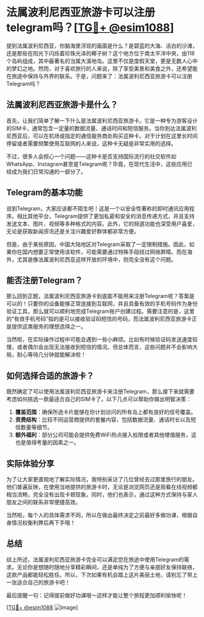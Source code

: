 # 法属波利尼西亚旅游卡可以注册telegram吗？[[TG💪+ @esim1088](https://t.me/s/esim1088)]

提到法属波利尼西亚，你脑海里浮现的画面是什么？是碧蓝的大海、洁白的沙滩，还是那些在阳光下闪烁着珍珠光泽的椰子树？这个地方位于南太平洋中央，由118个岛屿组成，其中最著名的当属大溪地岛。这里不仅是度假天堂，更是无数人心中的梦幻之地。然而，对于喜欢旅行的人来说，除了享受美景和美食之外，还希望能在旅途中保持与外界的联系。于是，问题来了：法属波利尼西亚旅游卡可以注册Telegram吗？

## 法属波利尼西亚旅游卡是什么？

首先，让我们简单了解一下什么是法属波利尼西亚旅游卡。它是一种专为游客设计的SIM卡，通常包含一定量的数据流量、通话时间和短信服务。当你到达法属波利尼西亚后，可以在机场或指定的通信服务商处购买这种卡。对于计划在这里长时间停留或者需要频繁使用互联网的人来说，这种卡无疑是非常实用的选择。

不过，很多人会担心一个问题——这种卡是否支持国际流行的社交软件如WhatsApp、Instagram甚至是Telegram呢？毕竟，在现代生活中，这些应用已经成为我们日常沟通的一部分了。

## Telegram的基本功能

说到Telegram，大家应该都不陌生吧！这是一个以安全性著称的即时通讯应用程序。相比其他平台，Telegram提供了更加私密和安全的消息传递方式，并且支持发送文本、图片、视频等多种格式的内容。此外，它的频道功能也深受用户喜爱，无论是获取新闻资讯还是关注兴趣爱好群体都非常方便。

但是，由于某些原因，中国大陆地区对Telegram采取了一定限制措施。因此，如果你在国内想要正常使用该软件，可能需要通过特殊手段绕过网络屏障。而在海外，尤其是像法属波利尼西亚这样开放的环境中，则完全没有这个问题。

## 能否注册Telegram？

那么回到正题，法属波利尼西亚旅游卡到底能不能用来注册Telegram呢？答案是可以的！只要你的设备能够正常连接到互联网，并且具备有效的手机号码作为身份验证工具，那么就可以顺利地完成Telegram账户创建过程。需要注意的是，这里的“有效手机号码”指的是可以接收验证码短信的号码，而法属波利尼西亚旅游卡正是提供这类服务的理想选择之一。

当然啦，在实际操作过程中可能会遇到一些小麻烦。比如有时候验证码发送速度较慢，或者偶尔会出现无法接收到短信的情况。但总体而言，这些问题并不会影响大局，耐心等待几分钟就能解决啦！

## 如何选择合适的旅游卡？

既然确定了可以使用法属波利尼西亚旅游卡来注册Telegram，那么接下来就需要考虑如何挑选一款最适合自己的SIM卡了。以下几点可以帮助你做出明智决策：

1. **覆盖范围**：确保所选卡片能够在你计划访问的所有岛上都有良好的信号覆盖。
2. **资费结构**：比较不同运营商提供的套餐内容，包括数据流量、通话时长以及短信数量等细节。
3. **额外福利**：部分公司可能会提供免费WiFi热点接入权限或者其他增值服务，这也是值得考量的因素之一。

## 实际体验分享

为了让大家更直观地了解实际情况，我特别采访了几位曾经去过那里旅行的朋友。他们普遍反映，在使用当地提供的旅游卡时，无论是浏览网页还是观看在线视频都相当流畅，完全没有出现卡顿现象。同时，他们也表示，通过这种方式保持与家人朋友之间的联系非常便捷高效。

当然啦，每个人的具体需求不同，所以在做出最终决定之前最好多做功课，根据自身情况权衡利弊后再下手哦！

## 总结

综上所述，法属波利尼西亚旅游卡完全可以满足您在旅途中使用Telegram的需求。无论你是想随时随地分享精彩瞬间，还是单纯为了方便与亲朋好友保持联络，这款产品都能轻松胜任。所以，下次如果有机会踏上这片美丽土地，请别忘了带上一张适合自己的旅游卡吧！

最后提醒一句：记得提前做好功课哦～这样才能让整个旅程更加顺利愉快呢！

[[TG💪+ @esim1088](https://t.me/s/esim1088) ![Image](https://i.postimg.cc/4NQfJmqS/Snipaste-2025-05-13-00-14-12.png)]
